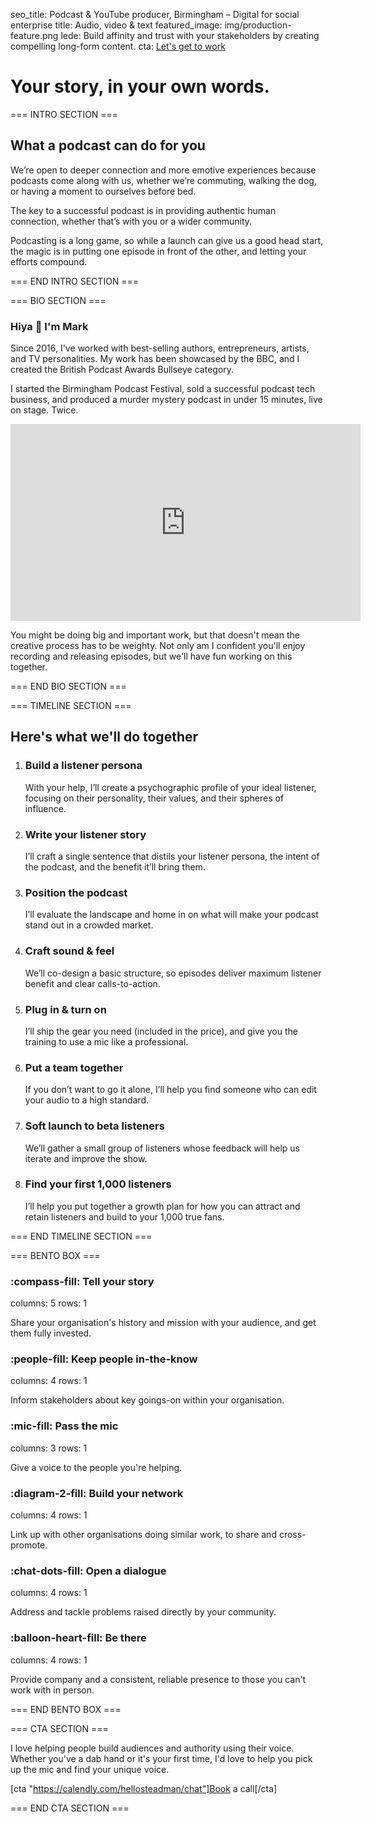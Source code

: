 seo_title: Podcast & YouTube producer, Birmingham – Digital for social enterprise
title: Audio, video & text
featured_image: img/production-feature.png
lede: Build affinity and trust with your stakeholders by creating compelling long-form content.
cta: [Let's get to work](https://calendly.com/hellosteadman/chat)

# Your story, in your own words.

=== INTRO SECTION ===

## What a podcast can do for you

We’re open to deeper connection and more emotive experiences because podcasts come along with us, whether we’re commuting, walking the dog, or having a moment to ourselves before bed.

The key to a successful podcast is in providing authentic human connection, whether that’s with you or a wider community.

Podcasting is a long game, so while a launch can give us a good head start, the magic is in putting one episode in front of the other, and letting your efforts compound.

=== END INTRO SECTION ===

=== BIO SECTION ===

### Hiya 👋 I'm Mark

Since 2016, I've worked with best-selling authors, entrepreneurs, artists, and TV personalities. My work has been showcased by the BBC, and I created the British Podcast Awards Bullseye category.

I started the Birmingham Podcast Festival, sold a successful podcast tech business, and produced a murder mystery podcast in under 15 minutes, live on stage. Twice.

<div class="oembed ratio ratio-16x9"><iframe src="https://player.vimeo.com/video/756000118?h=0ba1cc97aa&amp;app_id=122963" width="560" height="315" frameborder="0" title="Summercamp 2022: Mark Steadman - Your Voice is a Beacon"></iframe></div>

You might be doing big and important work, but that doesn't mean the creative process has to be weighty. Not only am I confident you'll enjoy recording and releasing episodes, but we'll have fun working on this together.

=== END BIO SECTION ===

=== TIMELINE SECTION ===

## Here's what we'll do together

1. ### Build a listener persona
   With your help, I’ll create a psychographic profile of your ideal listener, focusing on their personality, their values, and their spheres of influence.

2. ### Write your listener story
   I’ll craft a single sentence that distils your listener persona, the intent of the podcast, and the benefit it’ll bring them.

3. ### Position the podcast
   I’ll evaluate the landscape and home in on what will make your podcast stand out in a crowded market.

4. ### Craft sound & feel
   We’ll co-design a basic structure, so episodes deliver maximum listener benefit and clear calls-to-action.

5. ### Plug in & turn on
   I’ll ship the gear you need (included in the price), and give you the training to use a mic like a professional.

6. ### Put a team together
   If you don’t want to go it alone, I’ll help you find someone who can edit your audio to a high standard.

7. ### Soft launch to beta listeners
   We’ll gather a small group of listeners whose feedback will help us iterate and improve the show.

8. ### Find your first 1,000 listeners
   I’ll help you put together a growth plan for how you can attract and retain listeners and build to your 1,000 true fans.

=== END TIMELINE SECTION ===

=== BENTO BOX ===

### :compass-fill: Tell your story

columns: 5
rows: 1

Share your organisation's history and mission with your audience, and get them fully invested.

### :people-fill: Keep people in-the-know

columns: 4
rows: 1

Inform stakeholders about key goings-on within your organisation.

### :mic-fill: Pass the mic

columns: 3
rows: 1

Give a voice to the people you're helping.

### :diagram-2-fill: Build your network

columns: 4
rows: 1

Link up with other organisations doing similar work, to share and cross-promote.

### :chat-dots-fill: Open a dialogue

columns: 4
rows: 1

Address and tackle problems raised directly by your community.

### :balloon-heart-fill: Be there

columns: 4
rows: 1

Provide company and a consistent, reliable presence to those you can't work with in person.

=== END BENTO BOX ===

=== CTA SECTION ===

I love helping people build audiences and authority using their voice. Whether you've a dab hand or it's your first time, I'd love to help you pick up the mic and find your unique voice.

[cta "https://calendly.com/hellosteadman/chat"]Book a call[/cta]

=== END CTA SECTION ===
